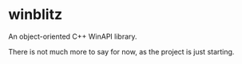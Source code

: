 # winblitz
An object-oriented C++ WinAPI library.

There is not much more to say for now, as the project is just starting.
